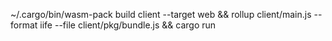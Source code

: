 ~/.cargo/bin/wasm-pack build client --target web &&
rollup client/main.js --format iife --file client/pkg/bundle.js &&
cargo run